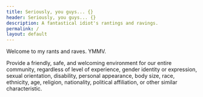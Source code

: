 ```yaml
---
title: Seriously, you guys... {}
header: Seriously, you guys... {}
description: A fantastical idiot's rantings and ravings.
permalink: /
layout: default
---
```



Welcome to my rants and raves. YMMV.

Provide a friendly, safe, and welcoming environment for our entire community, regardless of level of experience, gender identity or expression, sexual orientation, disability, personal appearance, body size, race, ethnicity, age, religion, nationality, political affiliation, or other similar characteristic.
